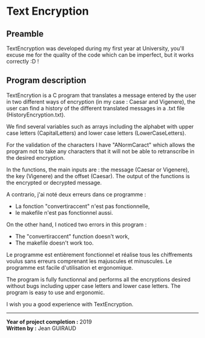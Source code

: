 # Text Encryption

## Preamble

 TextEncryption was developed during my first year at University, you'll excuse me for the quality of the code which can be imperfect, but it works correctly :D !

## Program description

TextEncrytion is a C program that translates a message entered by the user in two different ways of encryption (in my case : Caesar and Vigenere), the user can find a history of the different translated messages in a .txt file (HistoryEncryption.txt).

We find several variables such as arrays including the alphabet with upper case letters (CapitalLetters) and lower case letters (LowerCaseLetters).

For the validation of the characters I have "ANormCaract" which allows the program not to take any characters that it will not be able to retranscribe in the desired encryption.

In the functions, the main inputs are : the message (Caesar or Vigenere), the key (Vigenere) and the offset (Caesar). The output of the functions is the encrypted or decrypted message.

A contrario, j'ai noté deux erreurs dans ce programme :

- La fonction "convertiraccent" n'est pas fonctionnelle,
- le makefile n'est pas fonctionnel aussi.

On the other hand, I noticed two errors in this program :

- The "convertiraccent" function doesn't work,
- The makefile doesn't work too.

Le programme est entièrement fonctionnel et réalise tous les chiffrements voulus sans erreurs comprenant les majuscules et minuscules. Le programme est facile d'utilisation et ergonomique.

The program is fully functionnal and performs all the encryptions desired without bugs including upper case letters and lower case letters. The program is easy to use and ergonomic.

I wish you a good experience with TextEncryption.

---

**Year of project completion :** 2019
\
**Written by :** Jean GUIRAUD
